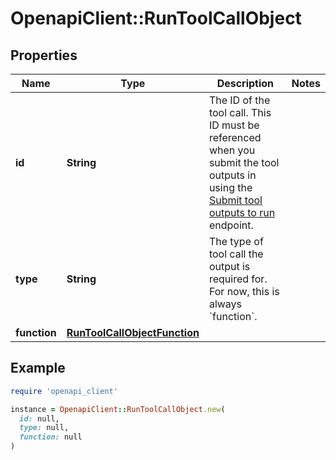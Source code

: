 # OpenapiClient::RunToolCallObject

## Properties

| Name | Type | Description | Notes |
| ---- | ---- | ----------- | ----- |
| **id** | **String** | The ID of the tool call. This ID must be referenced when you submit the tool outputs in using the [Submit tool outputs to run](/docs/api-reference/runs/submitToolOutputs) endpoint. |  |
| **type** | **String** | The type of tool call the output is required for. For now, this is always &#x60;function&#x60;. |  |
| **function** | [**RunToolCallObjectFunction**](RunToolCallObjectFunction.md) |  |  |

## Example

```ruby
require 'openapi_client'

instance = OpenapiClient::RunToolCallObject.new(
  id: null,
  type: null,
  function: null
)
```

